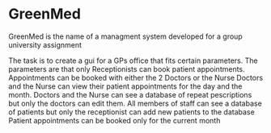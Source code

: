 # GreenMed
GreenMed is the name of a managment system developed for a group university assignment

The task is to create a gui for a GPs office that fits certain parameters.
The parameters are that only Receptionists can book patient appointments.
Appointments can be booked with either the 2 Doctors or the Nurse
Doctors and the Nurse can view their patient appointments for the day and the month.
Doctors and the Nurse can see a database of repeat pescriptions but only the doctors can edit them.
All members of staff can see a database of patients but only the receptionist can add new patients to the database
Patient appointments can be booked only for the current month
